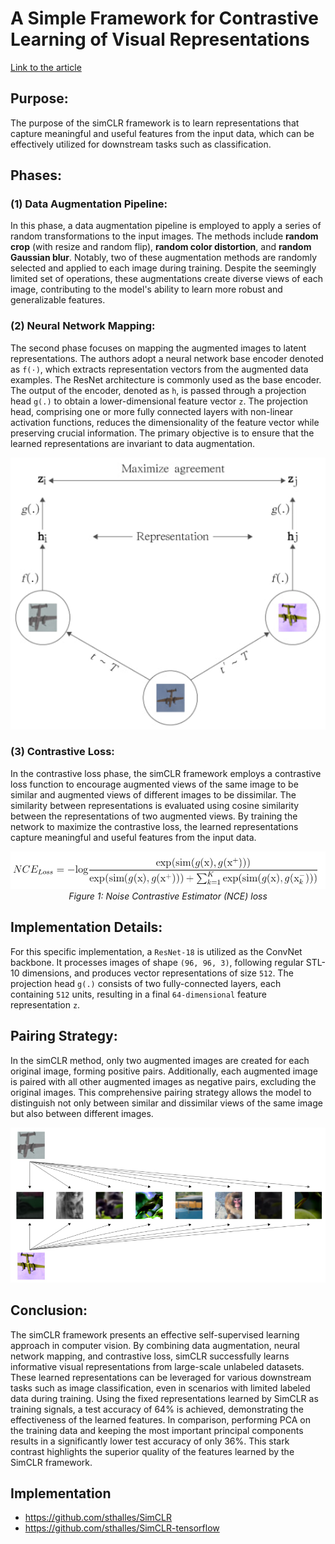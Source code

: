 # A Simple Framework for Contrastive Learning of Visual Representations

[Link to the article](https://arxiv.org/abs/2002.05709)

## Purpose: 
The purpose of the simCLR framework is to learn representations that capture meaningful and useful features from the input data, which can be effectively utilized for downstream tasks such as classification.

## Phases:
### (1) Data Augmentation Pipeline:
In this phase, a data augmentation pipeline is employed to apply a series of random transformations to the input images. The methods include **random crop** (with resize and random flip), **random color distortion**, and **random Gaussian blur**. Notably, two of these augmentation methods are randomly selected and applied to each image during training. Despite the seemingly limited set of operations, these augmentations create diverse views of each image, contributing to the model's ability to learn more robust and generalizable features.

### (2) Neural Network Mapping:
The second phase focuses on mapping the augmented images to latent representations. The authors adopt a neural network base encoder denoted as `f(·)`, which extracts representation vectors from the augmented data examples. The ResNet architecture is commonly used as the base encoder. The output of the encoder, denoted as `h`, is passed through a projection head `g(.)` to obtain a lower-dimensional feature vector `z`. The projection head, comprising one or more fully connected layers with non-linear activation functions, reduces the dimensionality of the feature vector while preserving crucial information. The primary objective is to ensure that the learned representations are invariant to data augmentation.
<p align="center">
  <img src="https://github.com/farkoo/AbstractVault/blob/master/Images/2.jpg">
  <be>
</p>

### (3) Contrastive Loss:
In the contrastive loss phase, the simCLR framework employs a contrastive loss function to encourage augmented views of the same image to be similar and augmented views of different images to be dissimilar. The similarity between representations is evaluated using cosine similarity between the representations of two augmented views. By training the network to maximize the contrastive loss, the learned representations capture meaningful and useful features from the input data.
<p align="center">
  <img src="https://github.com/farkoo/AbstractVault/blob/master/Images/1.jpg" alt="Noise Contrastive Estimator (NCE) loss">
  <br>
  <em>Figure 1: Noise Contrastive Estimator (NCE) loss</em>
</p>

## Implementation Details:
For this specific implementation, a `ResNet-18` is utilized as the ConvNet backbone. It processes images of shape `(96, 96, 3)`, following regular STL-10 dimensions, and produces vector representations of size `512`. The projection head `g(.)` consists of two fully-connected layers, each containing `512` units, resulting in a final `64-dimensional` feature representation `z`.

## Pairing Strategy:
In the simCLR method, only two augmented images are created for each original image, forming positive pairs. Additionally, each augmented image is paired with all other augmented images as negative pairs, excluding the original images. This comprehensive pairing strategy allows the model to distinguish not only between similar and dissimilar views of the same image but also between different images.
<p align="center">
  <img src="https://github.com/farkoo/AbstractVault/blob/master/Images/3.jpg">
  <be>
</p>
    
## Conclusion:
The simCLR framework presents an effective self-supervised learning approach in computer vision. By combining data augmentation, neural network mapping, and contrastive loss, simCLR successfully learns informative visual representations from large-scale unlabeled datasets. These learned representations can be leveraged for various downstream tasks such as image classification, even in scenarios with limited labeled data during training.
Using the fixed representations learned by SimCLR as training signals, a test accuracy of 64% is achieved, demonstrating the effectiveness of the learned features. In comparison, performing PCA on the training data and keeping the most important principal components results in a significantly lower test accuracy of only 36%. This stark contrast highlights the superior quality of the features learned by the SimCLR framework.

## Implementation
* https://github.com/sthalles/SimCLR
* https://github.com/sthalles/SimCLR-tensorflow

